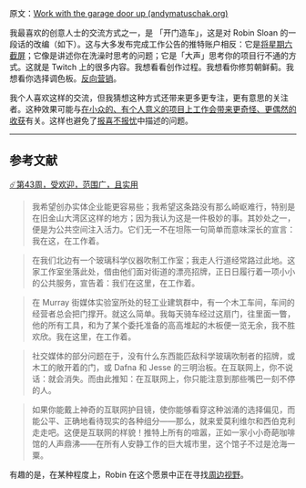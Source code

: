 原文：[Work with the garage door up (andymatuschak.org)](https://notes.andymatuschak.org/z21cgR9K3UcQ5a7yPsj2RUim3oM2TzdBByZu)

我最喜欢的创意人士的交流方式之一，是 「开门造车」，这是对 Robin Sloan 的一段话的改编（如下）。这与大多发布完成工作公告的推特账户相反：它是[将星期六截屏](https://twitter.com/hashtag/screenshotsaturday?lang=en)；它像是讲述你在洗澡时思考的问题；它是「大声」思考你的项目行不通的方式。这就是 Twitch 上的很多内容。我想看看创作过程。我想看你修剪朝鲜蓟。我想看你选择调色板。[反向营销](https://notes.andymatuschak.org/z4bK6LaSBRetDzuYkeCs3A8mJ8DufTbK4o6FS)。

我个人喜欢这样的交流，但我猜想这种方式还带来更多更专注，更有意思的关注者。这种效果可能与[在小众的、有个人意义的项目上工作会带来更奇怪、更偶然的收获](https://notes.andymatuschak.org/z2DABWsGLkXcCuUet2scfD1duL1ZHBztwGKp)有关。这样也避免了[报喜不报忧](https://notes.andymatuschak.org/zqG92bvaL58AWMeL97jXaRd1Dm6hsfGvhAn)中描述的问题。

------

## 参考文献

[☄️第43周，受欢迎，范围广，且实用](javascript:void(0))

> 我希望创办实体企业能更容易些；我希望这条路没有那么崎岖难行，特别是在旧金山大湾区这样的地方；因为我认为这是一件极妙的事。其妙处之一，便是为公共空间注入活力。它们无一不在坦陈一句简单而意味深长的宣言：我在这，在工作着。

>

> 在我们北边有一个玻璃科学仪器吹制工作室；我走人行道经常路过此地。这家工作室坐落此处，借由他们面对街道的漂亮招牌，正日日履行着一项小小的公共服务，宣告着：我们在这里，在工作着。

>

> 在 Murray 街媒体实验室所处的轻工业建筑群中，有一个木工车间，车间的经营者总会把门撑开。就这么简单。我每天骑车经过这扇门，往里面一瞥，他的所有工具，和为了某个委托准备的高高堆起的木板便一览无余，我不胜欢欣。我在这里，在工作着。

>

> 社交媒体的部分问题在于，没有什么东西能匹敌科学玻璃吹制者的招牌，或木工的敞开着的门，或 Dafna 和 Jesse 的三明治板。在互联网上，你不说话：就会消失。而由此推知：在互联网上，你只能注意到那些嘴巴一刻不停的人。

>

> 如果你能戴上神奇的互联网护目镜，使你能够看穿这种汹涌的选择偏见，而能公平、正确地看待现实的各种组分——那么，就来爱莫利维尔和西伯克利走走吧。这便是互联网的样貌！推特上所有的喧嚣，正如一家小小奇葩咖啡馆的人声鼎沸——在所有人安静工作的巨大城市里，这个馆子不过是沧海一粟。

有趣的是，在某种程度上，Robin 在这个愿景中正在寻找[周边视野](https://notes.andymatuschak.org/z7UeGpBpsZFWDmUq6VQgcB4TDfCUgxgXNuMvM)。